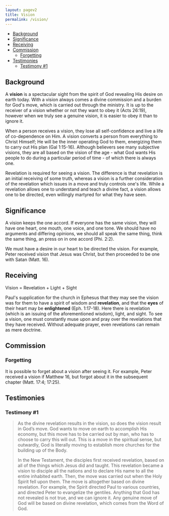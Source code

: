 ```yaml
---
layout: pagev2
title: Vision
permalink: /vision/
---
```

- [Background](#background)
- [Significance](#significance)
- [Receiving](#receiving)
- [Commission](#commission)
  - [Forgetting](#forgetting)
- [Testimonies](#testimonies)
  - [Testimony #1](#testimony-1)

## Background

A **vision** is a spectacular sight from the spirit of God revealing His desire on earth today. With a vision always comes a divine commission and a burden for God's move, which is carried out through the ministry. It is up to the receiver of a vision whether or not they want to obey it (Acts 26:19), however when we truly see a genuine vision, it is easier to obey it than to ignore it.

When a person receives a vision, they lose all self-confidence and live a life of co-dependence on Him. A vision converts a person from everything to Christ Himself; He will be the inner operating God to them, energizing them to carry out His plan (Gal 1:15-16). Although believers see many subjective visions, they are all based on the vision of the age - what God wants His people to do during a particular period of time - of which there is always one.

Revelation is required for seeing a vision. The difference is that revelation is an initial receiving of some truth, whereas a vision is a further consideration of the revelation which issues in a move and truly controls one's life. While a revelation allows one to understand and teach a divine fact, a vision allows one to be directed, even willingly martyred for what they have seen.

## Significance

A vision keeps the one accord. If everyone has the same vision, they will have one heart, one mouth, one voice, and one tone. We should have no arguments and differing opinions, we should all speak the same thing, think the same thing, an press on in one accord (Phi. 2:2).

We must have a desire in our heart to be directed the vision. For example, Peter received vision that Jesus was Christ, but then proceeded to be one with Satan (Matt. 16).

## Receiving

Vision = Revelation + Light + Sight

Paul's supplication for the church in Ephesus that they may see the vision was for them to have a spirit of wisdom and **revelation**, and that the **eyes** of their heart may be **enlightened** (Eph. 1:17-18). Here there is revelation (which is an issuing of the aforementioned wisdom), light, and sight. To see a vision, one must constantly muse upon and pray over the revelations that they have received. Without adequate prayer, even revelations can remain as mere doctrine.

## Commission

### Forgetting

It is possible to forget about a vision after seeing it. For example, Peter received a vision if Matthew 16, but forgot about it in the subsequent chapter (Matt. 17:4; 17:25).

## Testimonies

### Testimony #1

>As the divine revelation results in the vision, so does the vision result in God’s move. God wants to move on earth to accomplish His economy, but this move has to be carried out by man, who has to choose to carry this will out. This is a move in the spiritual sense, but outwardly, God is literally moving to establish more churches for the building up of the Body.
>
>In the New Testament, the disciples first received revelation, based on all of the things which Jesus did and taught. This revelation became a vision to disciple all the nations and to declare His name to all the entire inhabited earth. Then, the move was carried out when the Holy Spirit fell upon them. The move is altogether based on divine revelation. For example, the Spirit directed Paul to various countries, and directed Peter to evangelize the gentiles. Anything that God has not revealed is not true, and we can ignore it. Any genuine move of God will be based on divine revelation, which comes from the Word of God.
